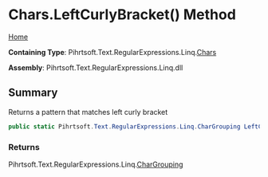# Chars\.LeftCurlyBracket\(\) Method

[Home](../../../../../../README.md)

**Containing Type**: Pihrtsoft\.Text\.RegularExpressions\.Linq\.[Chars](../README.md)

**Assembly**: Pihrtsoft\.Text\.RegularExpressions\.Linq\.dll

## Summary

Returns a pattern that matches left curly bracket

```csharp
public static Pihrtsoft.Text.RegularExpressions.Linq.CharGrouping LeftCurlyBracket()
```

### Returns

Pihrtsoft\.Text\.RegularExpressions\.Linq\.[CharGrouping](../../CharGrouping/README.md)

